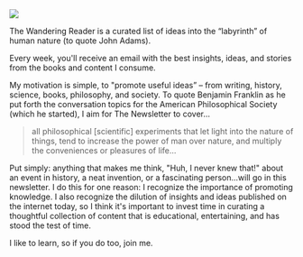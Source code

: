 <img className="w-full" src="https://res.cloudinary.com/dde1q4ekv/image/upload/v1677422401/41dff408ec203f444b0140923834ab3d_fjf6iz.jpg" />

The Wandering Reader is a curated list of ideas into the “labyrinth” of human nature (to quote John Adams).

Every week, you'll receive an email with the best insights, ideas, and stories from the books and content I consume.

My motivation is simple, to "promote useful ideas” – from writing, history, science, books, philosophy, and society. To quote Benjamin Franklin as he put forth the conversation topics for the American Philosophical Society (which he started), I aim for The Newsletter to cover…

>  all philosophical [scientific] experiments that let light into the nature of things, tend to increase the power of man over nature, and multiply the conveniences or pleasures of life…

Put simply: anything that makes me think, "Huh, I never knew that!" about an event in history, a neat invention, or a fascinating person...will go in this newsletter. I do this for one reason: I recognize the importance of promoting knowledge. I also recognize the dilution of insights and ideas published on the internet today, so I think it's important to invest time in curating a thoughtful collection of content that is educational, entertaining, and has stood the test of time.

I like to learn, so if you do too, join me.
